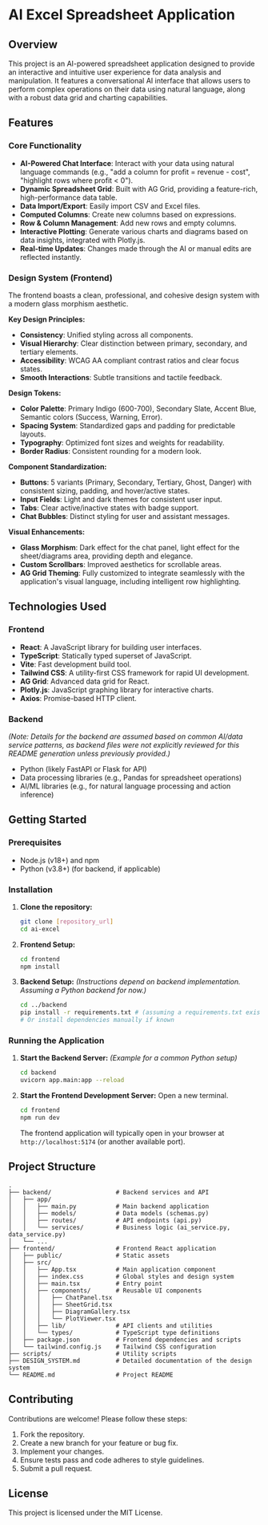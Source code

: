 # AI Excel Spreadsheet Application

## Overview

This project is an AI-powered spreadsheet application designed to provide an interactive and intuitive user experience for data analysis and manipulation. It features a conversational AI interface that allows users to perform complex operations on their data using natural language, along with a robust data grid and charting capabilities.

## Features

### Core Functionality
- **AI-Powered Chat Interface**: Interact with your data using natural language commands (e.g., "add a column for profit = revenue - cost", "highlight rows where profit < 0").
- **Dynamic Spreadsheet Grid**: Built with AG Grid, providing a feature-rich, high-performance data table.
- **Data Import/Export**: Easily import CSV and Excel files.
- **Computed Columns**: Create new columns based on expressions.
- **Row & Column Management**: Add new rows and empty columns.
- **Interactive Plotting**: Generate various charts and diagrams based on data insights, integrated with Plotly.js.
- **Real-time Updates**: Changes made through the AI or manual edits are reflected instantly.

### Design System (Frontend)
The frontend boasts a clean, professional, and cohesive design system with a modern glass morphism aesthetic.

**Key Design Principles:**
- **Consistency**: Unified styling across all components.
- **Visual Hierarchy**: Clear distinction between primary, secondary, and tertiary elements.
- **Accessibility**: WCAG AA compliant contrast ratios and clear focus states.
- **Smooth Interactions**: Subtle transitions and tactile feedback.

**Design Tokens:**
- **Color Palette**: Primary Indigo (600-700), Secondary Slate, Accent Blue, Semantic colors (Success, Warning, Error).
- **Spacing System**: Standardized gaps and padding for predictable layouts.
- **Typography**: Optimized font sizes and weights for readability.
- **Border Radius**: Consistent rounding for a modern look.

**Component Standardization:**
- **Buttons**: 5 variants (Primary, Secondary, Tertiary, Ghost, Danger) with consistent sizing, padding, and hover/active states.
- **Input Fields**: Light and dark themes for consistent user input.
- **Tabs**: Clear active/inactive states with badge support.
- **Chat Bubbles**: Distinct styling for user and assistant messages.

**Visual Enhancements:**
- **Glass Morphism**: Dark effect for the chat panel, light effect for the sheet/diagrams area, providing depth and elegance.
- **Custom Scrollbars**: Improved aesthetics for scrollable areas.
- **AG Grid Theming**: Fully customized to integrate seamlessly with the application's visual language, including intelligent row highlighting.

## Technologies Used

### Frontend
- **React**: A JavaScript library for building user interfaces.
- **TypeScript**: Statically typed superset of JavaScript.
- **Vite**: Fast development build tool.
- **Tailwind CSS**: A utility-first CSS framework for rapid UI development.
- **AG Grid**: Advanced data grid for React.
- **Plotly.js**: JavaScript graphing library for interactive charts.
- **Axios**: Promise-based HTTP client.

### Backend
*(Note: Details for the backend are assumed based on common AI/data service patterns, as backend files were not explicitly reviewed for this README generation unless previously provided.)*
- Python (likely FastAPI or Flask for API)
- Data processing libraries (e.g., Pandas for spreadsheet operations)
- AI/ML libraries (e.g., for natural language processing and action inference)

## Getting Started

### Prerequisites

- Node.js (v18+) and npm
- Python (v3.8+) (for backend, if applicable)

### Installation

1. **Clone the repository:**
   ```bash
   git clone [repository_url]
   cd ai-excel
   ```

2. **Frontend Setup:**
   ```bash
   cd frontend
   npm install
   ```

3. **Backend Setup:**
   *(Instructions depend on backend implementation. Assuming a Python backend for now.)*
   ```bash
   cd ../backend
   pip install -r requirements.txt # (assuming a requirements.txt exists)
   # Or install dependencies manually if known
   ```

### Running the Application

1. **Start the Backend Server:**
   *(Example for a common Python setup)*
   ```bash
   cd backend
   uvicorn app.main:app --reload
   ```

2. **Start the Frontend Development Server:**
   Open a new terminal.
   ```bash
   cd frontend
   npm run dev
   ```
   The frontend application will typically open in your browser at `http://localhost:5174` (or another available port).

## Project Structure

```
.
├── backend/                  # Backend services and API
│   ├── app/
│   │   ├── main.py           # Main backend application
│   │   ├── models/           # Data models (schemas.py)
│   │   ├── routes/           # API endpoints (api.py)
│   │   └── services/         # Business logic (ai_service.py, data_service.py)
│   └── ...
├── frontend/                 # Frontend React application
│   ├── public/               # Static assets
│   ├── src/
│   │   ├── App.tsx           # Main application component
│   │   ├── index.css         # Global styles and design system
│   │   ├── main.tsx          # Entry point
│   │   ├── components/       # Reusable UI components
│   │   │   ├── ChatPanel.tsx
│   │   │   ├── SheetGrid.tsx
│   │   │   ├── DiagramGallery.tsx
│   │   │   └── PlotViewer.tsx
│   │   ├── lib/              # API clients and utilities
│   │   └── types/            # TypeScript type definitions
│   ├── package.json          # Frontend dependencies and scripts
│   └── tailwind.config.js    # Tailwind CSS configuration
├── scripts/                  # Utility scripts
├── DESIGN_SYSTEM.md          # Detailed documentation of the design system
└── README.md                 # Project README
```

## Contributing

Contributions are welcome! Please follow these steps:
1. Fork the repository.
2. Create a new branch for your feature or bug fix.
3. Implement your changes.
4. Ensure tests pass and code adheres to style guidelines.
5. Submit a pull request.

## License

This project is licensed under the MIT License.
